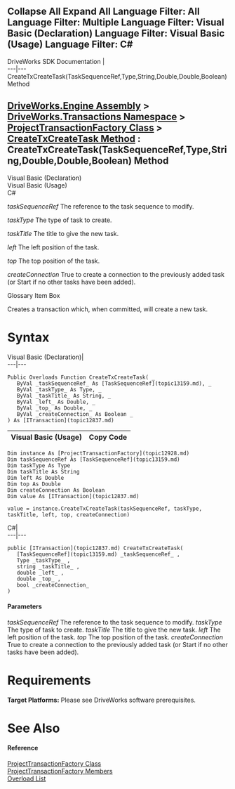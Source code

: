 Collapse All Expand All Language Filter: All  Language Filter: Multiple  Language Filter: Visual Basic (Declaration) Language Filter: Visual Basic (Usage) Language Filter: C#  
---  
DriveWorks SDK Documentation  |   
---|---  
CreateTxCreateTask(TaskSequenceRef,Type,String,Double,Double,Boolean) Method   
  
[DriveWorks.Engine Assembly](topic2156.md) > [DriveWorks.Transactions Namespace](topic12835.md) > [ProjectTransactionFactory Class](topic12928.md) > [CreateTxCreateTask Method](topic13069.md) : CreateTxCreateTask(TaskSequenceRef,Type,String,Double,Double,Boolean) Method  
---  
  
Visual Basic (Declaration)    
Visual Basic (Usage)    
C# 

_taskSequenceRef_
    The reference to the task sequence to modify.

_taskType_
    The type of task to create.

_taskTitle_
    The title to give the new task.

_left_
    The left position of the task.

_top_
    The top position of the task.

_createConnection_
    True to create a connection to the previously added task (or Start if no other tasks have been added).

Glossary Item Box

Creates a transaction which, when committed, will create a new task. 

# Syntax

Visual Basic (Declaration)|   
---|---  
      
    
    Public Overloads Function CreateTxCreateTask( _
       ByVal _taskSequenceRef_ As [TaskSequenceRef](topic13159.md), _
       ByVal _taskType_ As Type, _
       ByVal _taskTitle_ As String, _
       ByVal _left_ As Double, _
       ByVal _top_ As Double, _
       ByVal _createConnection_ As Boolean _
    ) As [ITransaction](topic12837.md)  
  
Visual Basic (Usage)| Copy Code  
---|---  
      
    
    Dim instance As [ProjectTransactionFactory](topic12928.md)
    Dim taskSequenceRef As [TaskSequenceRef](topic13159.md)
    Dim taskType As Type
    Dim taskTitle As String
    Dim left As Double
    Dim top As Double
    Dim createConnection As Boolean
    Dim value As [ITransaction](topic12837.md)
     
    value = instance.CreateTxCreateTask(taskSequenceRef, taskType, taskTitle, left, top, createConnection)  
  
C#|   
---|---  
      
    
    public [ITransaction](topic12837.md) CreateTxCreateTask( 
       [TaskSequenceRef](topic13159.md) _taskSequenceRef_ ,
       Type _taskType_ ,
       string _taskTitle_ ,
       double _left_ ,
       double _top_ ,
       bool _createConnection_
    )  
  
#### Parameters

 _taskSequenceRef_
    The reference to the task sequence to modify.
_taskType_
    The type of task to create.
_taskTitle_
    The title to give the new task.
_left_
    The left position of the task.
_top_
    The top position of the task.
_createConnection_
    True to create a connection to the previously added task (or Start if no other tasks have been added).

# Requirements

**Target Platforms:** Please see DriveWorks software prerequisites.

# See Also

#### Reference

[ProjectTransactionFactory Class](topic12928.md)   
[ProjectTransactionFactory Members](topic12929.md)   
[Overload List](topic13069.md)


